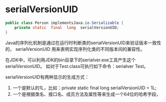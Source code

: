 # serialVersionUID

```java
public class Person implementsJava.io.Serializable {
    private static  final  long  serialVersionUID;
}
```

Java的序列化机制是通过在运行时判断类的serialVersionUID来验证版本一致性的， serialVersionUID 用来表明实现序列化类的不同版本间的兼容性。

在JDK中，可以利用JDK的bin目录下的serialver.exe工具产生这个serialVersionUID。 如对于Test.class可执行如下命令：serialver Test。

serialVersionUID有两种显示的生成方式：

1. 一个是默认的1L，比如：private static final long serialVersionUID = 1L;        
2. 一个是根据类名、接口名、成员方法及属性等来生成一个64位的哈希字段，

